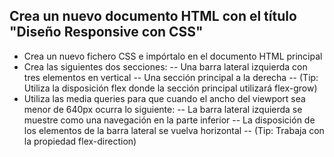 ## Crea un nuevo documento HTML con el título "Diseño Responsive con CSS"

- Crea un nuevo fichero CSS e impórtalo en el documento HTML principal
- Crea las siguientes dos secciones:
    -- Una barra lateral izquierda con tres elementos en vertical
    -- Una sección principal a la derecha
    -- (Tip: Utiliza la disposición flex donde la sección principal utilizará flex-grow)
- Utiliza las media queries para que cuando el ancho del viewport sea menor de 640px ocurra lo siguiente:
    -- La barra lateral izquierda se muestre como una navegación en la parte inferior
    -- La disposición de los elementos de la barra lateral se vuelva horizontal
    -- (Tip: Trabaja con la propiedad flex-direction)